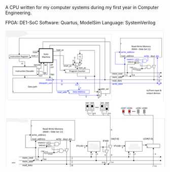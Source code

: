 A CPU written for my computer systems during my first year in Computer Engineering.

FPGA: DE1-SoC
Software: Quartus, ModelSim
Language: SystemVerilog

![cpu](cpu.png)
